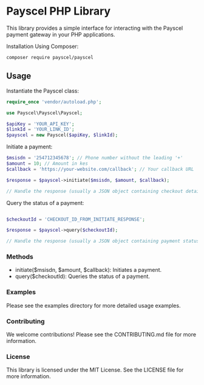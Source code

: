# Payscel PHP Library

This library provides a simple interface for interacting with the Payscel payment gateway in your PHP applications.

Installation
Using Composer:

```
composer require payscel/payscel
```
## Usage
Instantiate the Payscel class:
```php
require_once 'vendor/autoload.php';

use Payscel\Payscel\Payscel;

$apiKey = 'YOUR_API_KEY';
$linkId = 'YOUR_LINK_ID';
$payscel = new Payscel($apiKey, $linkId);

```

Initiate a payment:

```php
$msisdn = '254712345678'; // Phone number without the leading '+'
$amount = 10; // Amount in kes
$callback = 'https://your-website.com/callback'; // Your callback URL

$response = $payscel->initiate($msisdn, $amount, $callback);

// Handle the response (usually a JSON object containing checkout details)
```

Query the status of a payment:

```php

$checkoutId = 'CHECKOUT_ID_FROM_INITIATE_RESPONSE';

$response = $payscel->query($checkoutId);

// Handle the response (usually a JSON object containing payment status)
```
### Methods
- initiate($msisdn, $amount, $callback): Initiates a payment.
- query($checkoutId): Queries the status of a payment.

### Examples
Please see the examples directory for more detailed usage examples.

### Contributing
We welcome contributions! Please see the CONTRIBUTING.md file for more information.

### License
This library is licensed under the MIT License. See the LICENSE file for more information.